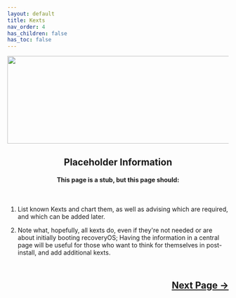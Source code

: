 ```yaml
---
layout: default
title: Kexts
nav_order: 4
has_children: false
has_toc: false
---
```


<style>
  .next-button-container {
      text-align: right;
    }

  .next-button {
      top: 0px;
      bottom: 0px;
      left: 0px;
      right: 0px;
  }
</style>

<p align="center">
  <img width="650" height="200" src="../../../../assets/Header-OpenCore-Kexts.png">
</p>

<h2 align="center">Placeholder Information</h2>

<h4 align="center">This page is a stub, but this page should:</h4>
<br>

1. List known Kexts and chart them, as well as advising which are required, and which can be added later.

2. Note what, hopefully, all kexts do, even if they're not needed or are about initially booting recoveryOS; Having the information in a central page will be useful for those who want to think for themselves in post-install, and add additional kexts.

<h2 align="center">
  <br>
  <div class="next-button-container">
  <a class="next-button" href="../05-Resources/index/">Next Page &rarr;</a>
  </div>
  <br>
</h2>
